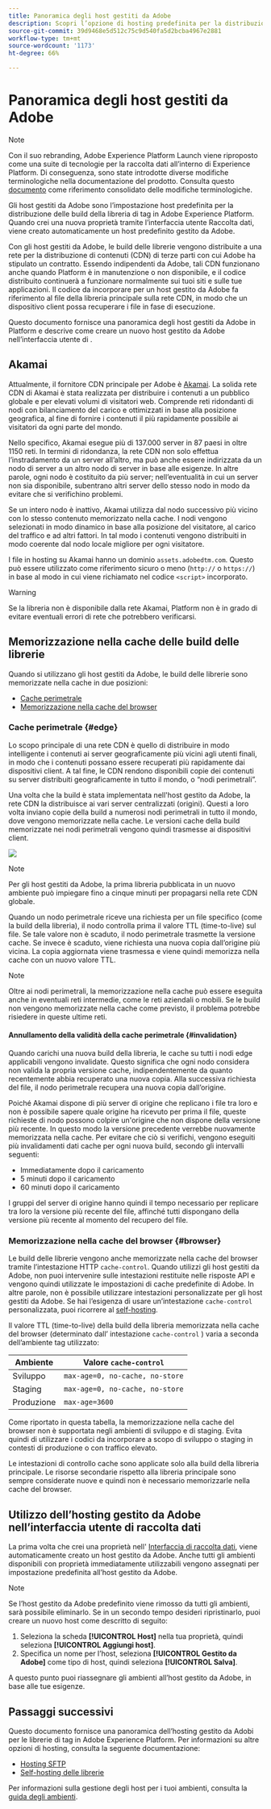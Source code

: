 ```yaml
---
title: Panoramica degli host gestiti da Adobe
description: Scopri l’opzione di hosting predefinita per la distribuzione delle build delle librerie di tag in Adobe Experience Platform.
source-git-commit: 39d9468e5d512c75c9d540fa5d2bcba4967e2881
workflow-type: tm+mt
source-wordcount: '1173'
ht-degree: 66%

---
```


# Panoramica degli host gestiti da Adobe

>[!NOTE]
>
>Con il suo rebranding, Adobe Experience Platform Launch viene riproposto come una suite di tecnologie per la raccolta dati all’interno di Experience Platform. Di conseguenza, sono state introdotte diverse modifiche terminologiche nella documentazione del prodotto. Consulta questo [documento](../../../term-updates.md) come riferimento consolidato delle modifiche terminologiche.

Gli host gestiti da Adobe sono l’impostazione host predefinita per la distribuzione delle build della libreria di tag in Adobe Experience Platform. Quando crei una nuova proprietà tramite l’interfaccia utente Raccolta dati, viene creato automaticamente un host predefinito gestito da Adobe.

Con gli host gestiti da Adobe, le build delle librerie vengono distribuite a una rete per la distribuzione di contenuti (CDN) di terze parti con cui Adobe ha stipulato un contratto. Essendo indipendenti da Adobe, tali CDN funzionano anche quando Platform è in manutenzione o non disponibile, e il codice distribuito continuerà a funzionare normalmente sui tuoi siti e sulle tue applicazioni. Il codice da incorporare per un host gestito da Adobe fa riferimento al file della libreria principale sulla rete CDN, in modo che un dispositivo client possa recuperare i file in fase di esecuzione.

Questo documento fornisce una panoramica degli host gestiti da Adobe in Platform e descrive come creare un nuovo host gestito da Adobe nell’interfaccia utente di .

## Akamai

Attualmente, il fornitore CDN principale per Adobe è [Akamai](https://www.akamai.com/it). La solida rete CDN di Akamai è stata realizzata per distribuire i contenuti a un pubblico globale e per elevati volumi di visitatori web. Comprende reti ridondanti di nodi con bilanciamento del carico e ottimizzati in base alla posizione geografica, al fine di fornire i contenuti il più rapidamente possibile ai visitatori da ogni parte del mondo.

Nello specifico, Akamai esegue più di 137.000 server in 87 paesi in oltre 1150 reti. In termini di ridondanza, la rete CDN non solo effettua l’instradamento da un server all’altro, ma può anche essere indirizzata da un nodo di server a un altro nodo di server in base alle esigenze. In altre parole, ogni nodo è costituito da più server; nell’eventualità in cui un server non sia disponibile, subentrano altri server dello stesso nodo in modo da evitare che si verifichino problemi.

Se un intero nodo è inattivo, Akamai utilizza dal nodo successivo più vicino con lo stesso contenuto memorizzato nella cache. I nodi vengono selezionati in modo dinamico in base alla posizione del visitatore, al carico del traffico e ad altri fattori. In tal modo i contenuti vengono distribuiti in modo coerente dal nodo locale migliore per ogni visitatore.

I file in hosting su Akamai hanno un dominio `assets.adobedtm.com`. Questo può essere utilizzato come riferimento sicuro o meno (`http://` o `https://`) in base al modo in cui viene richiamato nel codice `<script>` incorporato.

>[!WARNING]
>
>Se la libreria non è disponibile dalla rete Akamai, Platform non è in grado di evitare eventuali errori di rete che potrebbero verificarsi.

## Memorizzazione nella cache delle build delle librerie

Quando si utilizzano gli host gestiti da Adobe, le build delle librerie sono memorizzate nella cache in due posizioni:

* [Cache perimetrale](#edge)
* [Memorizzazione nella cache del browser](#browser)

### Cache perimetrale {#edge}

Lo scopo principale di una rete CDN è quello di distribuire in modo intelligente i contenuti ai server geograficamente più vicini agli utenti finali, in modo che i contenuti possano essere recuperati più rapidamente dai dispositivi client. A tal fine, le CDN rendono disponibili copie dei contenuti su server distribuiti geograficamente in tutto il mondo, o “nodi perimetrali”.

Una volta che la build è stata implementata nell&#39;host gestito da Adobe, la rete CDN la distribuisce ai vari server centralizzati (origini). Questi a loro volta inviano copie della build a numerosi nodi perimetrali in tutto il mondo, dove vengono memorizzate nella cache. Le versioni cache della build memorizzate nei nodi perimetrali vengono quindi trasmesse ai dispositivi client.

![](../images/cdn-diagram.png)

>[!NOTE]
>
>Per gli host gestiti da Adobe, la prima libreria pubblicata in un nuovo ambiente può impiegare fino a cinque minuti per propagarsi nella rete CDN globale.

Quando un nodo perimetrale riceve una richiesta per un file specifico (come la build della libreria), il nodo controlla prima il valore TTL (time-to-live) sul file. Se tale valore non è scaduto, il nodo perimetrale trasmette la versione cache. Se invece è scaduto, viene richiesta una nuova copia dall’origine più vicina. La copia aggiornata viene trasmessa e viene quindi memorizza nella cache con un nuovo valore TTL.

>[!NOTE]
>
>Oltre ai nodi perimetrali, la memorizzazione nella cache può essere eseguita anche in eventuali reti intermedie, come le reti aziendali o mobili. Se le build non vengono memorizzate nella cache come previsto, il problema potrebbe risiedere in queste ultime reti.

#### Annullamento della validità della cache perimetrale {#invalidation}

Quando carichi una nuova build della libreria, le cache su tutti i nodi edge applicabili vengono invalidate. Questo significa che ogni nodo considera non valida la propria versione cache, indipendentemente da quanto recentemente abbia recuperato una nuova copia. Alla successiva richiesta del file, il nodo perimetrale recupera una nuova copia dall’origine.

Poiché Akamai dispone di più server di origine che replicano i file tra loro e non è possibile sapere quale origine ha ricevuto per prima il file, queste richieste di nodo possono colpire un&#39;origine che non dispone della versione più recente. In questo modo la versione precedente verrebbe nuovamente memorizzata nella cache. Per evitare che ciò si verifichi, vengono eseguiti più invalidamenti dati cache per ogni nuova build, secondo gli intervalli seguenti:

* Immediatamente dopo il caricamento
* 5 minuti dopo il caricamento
* 60 minuti dopo il caricamento

I gruppi del server di origine hanno quindi il tempo necessario per replicare tra loro la versione più recente del file, affinché tutti dispongano della versione più recente al momento del recupero del file.

### Memorizzazione nella cache del browser {#browser}

Le build delle librerie vengono anche memorizzate nella cache del browser tramite l’intestazione HTTP `cache-control`. Quando utilizzi gli host gestiti da Adobe, non puoi intervenire sulle intestazioni restituite nelle risposte API e vengono quindi utilizzate le impostazioni di cache predefinite di Adobe. In altre parole, non è possibile utilizzare intestazioni personalizzate per gli host gestiti da Adobe. Se hai l’esigenza di usare un’intestazione `cache-control` personalizzata, puoi ricorrere al [self-hosting](self-hosting-libraries.md).

Il valore TTL (time-to-live) della build della libreria memorizzata nella cache del browser (determinato dall’ intestazione `cache-control` ) varia a seconda dell’ambiente tag utilizzato:

| Ambiente | Valore `cache-control` |
| --- | --- |
| Sviluppo | `max-age=0, no-cache, no-store` |
| Staging | `max-age=0, no-cache, no-store` |
| Produzione | `max-age=3600` |

Come riportato in questa tabella, la memorizzazione nella cache del browser non è supportata negli ambienti di sviluppo e di staging. Evita quindi di utilizzare i codici da incorporare a scopo di sviluppo o staging in contesti di produzione o con traffico elevato.

Le intestazioni di controllo cache sono applicate solo alla build della libreria principale. Le risorse secondarie rispetto alla libreria principale sono sempre considerate nuove e quindi non è necessario memorizzarle nella cache del browser.

## Utilizzo dell’hosting gestito da Adobe nell’interfaccia utente di raccolta dati

La prima volta che crei una proprietà nell&#39; [Interfaccia di raccolta dati](http://launch.adobe.com/it), viene automaticamente creato un host gestito da Adobe. Anche tutti gli ambienti disponibili con proprietà immediatamente utilizzabili vengono assegnati per impostazione predefinita all’host gestito da Adobe.

>[!NOTE]
>
>Se l’host gestito da Adobe predefinito viene rimosso da tutti gli ambienti, sarà possibile eliminarlo. Se in un secondo tempo desideri ripristinarlo, puoi creare un nuovo host come descritto di seguito:
>
>1. Seleziona la scheda **[!UICONTROL Host]** nella tua proprietà, quindi seleziona **[!UICONTROL Aggiungi host]**.
>1. Specifica un nome per l’host, seleziona **[!UICONTROL Gestito da Adobe]** come tipo di host, quindi seleziona **[!UICONTROL Salva]**.

>
>
A questo punto puoi riassegnare gli ambienti all’host gestito da Adobe, in base alle tue esigenze.

## Passaggi successivi

Questo documento fornisce una panoramica dell’hosting gestito da Adobi per le librerie di tag in Adobe Experience Platform. Per informazioni su altre opzioni di hosting, consulta la seguente documentazione:

* [Hosting SFTP](./sftp-host.md)
* [Self-hosting delle librerie](./self-hosting-libraries.md)

Per informazioni sulla gestione degli host per i tuoi ambienti, consulta la [guida degli ambienti](../environments.md).
